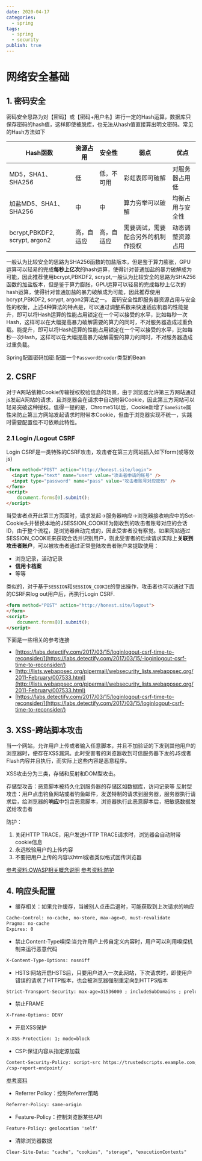 ```yaml
---
date: 2020-04-17
categories:
  - spring
tags:
  - spring
  - security
publish: true
---
```


# 网络安全基础

## 1. 密码安全

密码安全思路为对【密码】或【密码+用户名】进行一定的Hash运算，数据库只保存密码的hash值，这样即使被脱库，也无法从hash值直接算出明文密码。常见的Hash方法如下

Hash函数|资源占用|安全性|弱点|优点
----------|---------|--------|----|----
MD5，SHA1、SHA256|低|低，不可用|彩虹表即可破解|对服务器占用低
加盐MD5、SHA1、SHA256|中|中|算力穷举可以破解|均衡占用与安全性
bcrypt,PBKDF2, scrypt, argon2|高，自适应|高，自适应|需要调试，需要配合另外的机制作授权|动态调整资源占用

一般认为比较安全的思路为SHA256函数的加盐版本，但是鉴于算力膨胀，GPU运算可以轻易的完成**每秒上亿次**的hash运算，使得针对普通加盐的暴力破解成为可能，因此推荐使用bcrypt,PBKDF2, scrypt,一般认为比较安全的思路为SHA256函数的加盐版本，但是鉴于算力膨胀，GPU运算可以轻易的完成每秒上亿次的hash运算，使得针对普通加盐的暴力破解成为可能，因此推荐使用bcrypt,PBKDF2, scrypt, argon2算法之一。 密码安全性即服务器资源占用与安全性的权衡，上述4种算法的特点是，可以通过调整系数来快速适应机器的性能提升，即可以将Hash运算的性能占用锁定在一个可以接受的水平，比如每秒一次Hash，这样可以在大幅提高暴力破解需要的算力的同时，不对服务器造成过重负载。能提升，即可以将Hash运算的性能占用锁定在一个可以接受的水平，比如每秒一次Hash，这样可以在大幅提高暴力破解需要的算力的同时，不对服务器造成过重负载。

Spring配置密码加密:配置一个```PasswordEncoder```类型的Bean

## 2. CSRF

对于A网站依赖Cookie传输授权校验信息的场景，由于浏览器允许第三方网站通过js发起A网站的请求，且浏览器会在请求中自动附带Cookie，因此第三方网站可以轻易突破这种授权。值得一提的是，Chrome51以后，Cookie新增了```SameSite```属性来防止第三方网站发起请求时附带本Cookie，但由于浏览器实现不统一，实践时需要配置但不可依赖此特性。

### 2.1 Login /Logout CSRF

Login CSRF是一类特殊的CSRF攻击，攻击者在第三方网站插入如下form(或等效js)

```html
<form method="POST" action="http://honest.site/login">
  <input type="text" name="user" value="攻击者申请的账号" />
  <input type="password" name="pass" value="攻击者账号对应密码" />
</form>
<script>
    document.forms[0].submit();
</script>
```

当受害者点开此第三方页面时，请求发起->服务器响应->浏览器接收响应中的Set-Cookie头并替换本地的JSESSION_COOKIE为刚收到的攻击者账号对应的会话ID，由于整个流程，是浏览器自动完成的，因此受害者没有察觉。如果网站通过SESSION_COOKIE来获取会话并识别用户，则此受害者的后续请求实际上**关联到攻击者账户**，可以被攻击者通过正常登陆攻击者账户来提取使用：

- 浏览记录，活动记录
- **信用卡档案**
- 等等

类似的，对于基于```SESSION```和```SESSION_COOKIE```的登出操作，攻击者也可以通过下面的CSRF来log out用户后，再执行Login CSRF.

```html
<form method="POST" action="http://honest.site/logout">
</form>
<script>
    document.forms[0].submit();
</script>
```

下面是一些相关的参考连接

- [https://labs.detectify.com/2017/03/15/loginlogout-csrf-time-to-reconsider/](https://labs.detectify.com/2017/03/15/-loginlogout-csrf-time-to-reconsider/)
- [http://lists.webappsec.org/pipermail/websecurity_lists.webappsec.org/2011-February/007533.html](http://lists.webappsec.org/pipermail/websecurity_lists.webappsec.org/2011-February/007533.html)
- [https://labs.detectify.com/2017/03/15/loginlogout-csrf-time-to-reconsider/](https://labs.detectify.com/2017/03/15/loginlogout-csrf-time-to-reconsider/)

## 3. XSS-跨站脚本攻击

当一个网站，允许用户上传或者输入任意脚本，并且不加验证的下发到其他用户的浏览器时，便存在XSS漏洞。此时受害者的浏览器收到可信服务器下发的JS或者Flash内容并且执行，而实际上这些内容是恶意程序。

XSS攻击分为三类，存储和反射和DOM型攻击。

存储型攻击：恶意脚本被持久化到服务器的存储区如数据库，访问记录等
反射型攻击：用户点击钓鱼网站或者钓鱼邮件，发送特制的请求到服务器，服务器执行请求后，给浏览器的**响应**中包含恶意脚本，浏览器执行此恶意脚本后，把敏感数据发送给攻击者

防护：

1. 关闭HTTP TRACE，用户发送HTTP TRACE请求时，浏览器会自动附带cookie信息
2. 永远校验用户的上传内容
3. 不要把用户上传的内容以html或者类似格式回传浏览器

[参考资料:OWASP相关概念说明](https://owasp.org/www-community/attacks/xss/)
[参考资料:防护](https://cheatsheetseries.owasp.org/cheatsheets/Cross_Site_Scripting_Prevention_Cheat_Sheet.html)

## 4. 响应头配置

- 缓存相关：如果允许缓存，当被别人点击后退时，可能获取到上次请求的响应

```html
Cache-Control: no-cache, no-store, max-age=0, must-revalidate
Pragma: no-cache
Expires: 0
```

- 禁止Content-Type嗅探:当允许用户上传自定义内容时，用户可以利用嗅探机制来运行恶意代码

```html
X-Content-Type-Options: nosniff
```

- HSTS:网站开启HSTS后，只要用户进入一次此网站，下次请求时，即使用户错误的请求了HTTP版本，也会被浏览器强制重定向到HTTPS版本

```html
Strict-Transport-Security: max-age=31536000 ; includeSubDomains ; preload
```

- 禁止FRAME

```html
X-Frame-Options: DENY
```

- 开启XSS保护

```html
X-XSS-Protection: 1; mode=block
```

- CSP:保证内容从指定源加载

```html
Content-Security-Policy: script-src https://trustedscripts.example.com; report-uri
/csp-report-endpoint/
```

[参考资料](https://www.html5rocks.com/en/tutorials/security/content-security-policy/)

- Referrer Policy：控制Referrer策略

```html
Referrer-Policy: same-origin
```

- Feature-Policy：控制浏览器某些API

```html
Feature-Policy: geolocation 'self'
```

- 清除浏览器数据

```html
Clear-Site-Data: "cache", "cookies", "storage", "executionContexts"
```